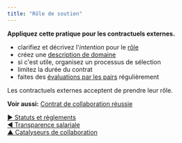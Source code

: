 ```yaml
---
title: "Rôle de soutien"
---
```



**Appliquez cette pratique pour les contractuels externes.**

- clarifiez et décrivez l'<dfn data-info="Moteur organisationnel: Une intention est le motif d’une personne ou d’un groupe à répondre à une situation particulière. Une intention est considérée comme une **intention organisationnelle** si y répondre aiderait l’organisation à générer de la valeur, à éliminer du gaspillage ou à éviter des dégâts.">intention</dfn> pour le [rôle](role.html)
- créez une [description de domaine](clarify-domains.html)
- si c'est utile, organisez un processus de sélection
- limitez la durée du contrat
- faites des [évaluations par les pairs](peer-review.html) régulièrement

Les contractuels externes acceptent de prendre leur rôle.

**Voir aussi:** [Contrat de collaboration réussie](contract-for-successful-collaboration.html)

[&#9654; Statuts et règlements](bylaws.html)<br/>[&#9664; Transparence salariale](transparent-salary.html)<br/>[&#9650; Catalyseurs de collaboration](enablers-of-collaboration.html)

